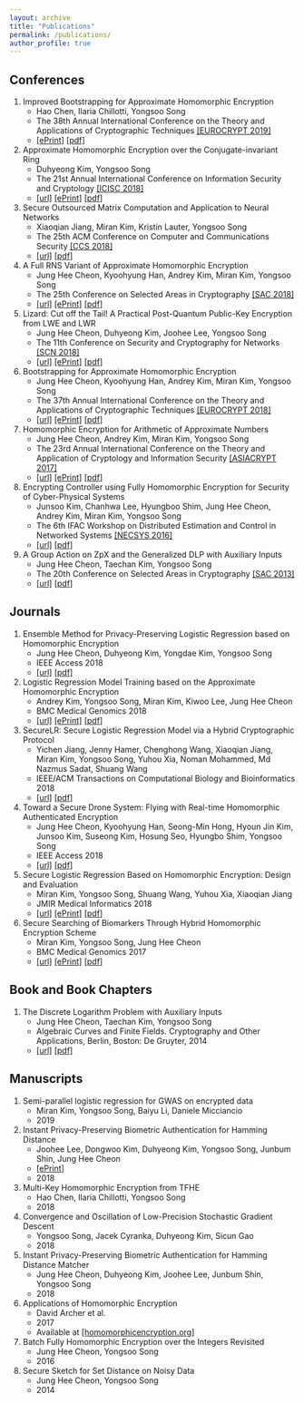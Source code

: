 ```yaml
---
layout: archive
title: "Publications"
permalink: /publications/
author_profile: true
---
```


## Conferences
  1. Improved Bootstrapping for Approximate Homomorphic Encryption
      * Hao Chen, Ilaria Chillotti, Yongsoo Song
      * The 38th Annual International Conference on the Theory and Applications of Cryptographic Techniques [[EUROCRYPT 2019]](https://eurocrypt.iacr.org/2019/)
      * [[ePrint]](https://eprint.iacr.org/2018/1043) [[pdf]](https://yongsoosong.github.io/files/papers/improved_boot.pdf)
  1. Approximate Homomorphic Encryption over the Conjugate-invariant Ring
      * Duhyeong Kim, Yongsoo Song
      * The 21st Annual International Conference on Information Security and Cryptology [[ICISC 2018]](http://www.icisc.org/)
      * [[url]](https://link.springer.com/chapter/10.1007%2F978-3-030-12146-4_6) [[ePrint]](https://eprint.iacr.org/2018/952) [[pdf]](https://yongsoosong.github.io/files/papers/HEAAN_real.pdf)
  1. Secure Outsourced Matrix Computation and Application to Neural Networks
      * Xiaoqian Jiang, Miran Kim, Kristin Lauter, Yongsoo Song
      * The 25th ACM Conference on Computer and Communications Security [[CCS 2018]](https://www.sigsac.org/ccs/CCS2018/)
      * [[url]](https://dl.acm.org/citation.cfm?id=3243837) [[pdf]](https://yongsoosong.github.io/files/papers/matrix.pdf)
  1. A Full RNS Variant of Approximate Homomorphic Encryption
      * Jung Hee Cheon, Kyoohyung Han, Andrey Kim, Miran Kim, Yongsoo Song
      * The 25th Conference on Selected Areas in Cryptography [[SAC 2018]](https://www.ucalgary.ca/cpsc/selected-areas-cryptography/)
      * [[url]](https://link.springer.com/chapter/10.1007%2F978-3-030-10970-7_16) [[ePrint]](https://eprint.iacr.org/2018/931) [[pdf]](https://yongsoosong.github.io/files/papers/RNS.pdf)
  1. Lizard: Cut off the Tail! A Practical Post-Quantum Public-Key Encryption from LWE and LWR
      * Jung Hee Cheon, Duhyeong Kim, Joohee Lee, Yongsoo Song
      * The 11th Conference on Security and Cryptography for Networks [[SCN 2018]](http://scn.di.unisa.it/)
      * [[url]](https://link.springer.com/chapter/10.1007%2F978-3-319-98113-0_9) [[ePrint]](https://eprint.iacr.org/2016/1126) [[pdf]](https://yongsoosong.github.io/files/papers/lizard.pdf)
  1. Bootstrapping for Approximate Homomorphic Encryption
      * Jung Hee Cheon, Kyoohyung Han, Andrey Kim, Miran Kim, Yongsoo Song
      * The 37th Annual International Conference on the Theory and Applications of Cryptographic Techniques [[EUROCRYPT 2018]](https://eurocrypt.iacr.org/2018/index.html)
      * [[url]](https://link.springer.com/chapter/10.1007/978-3-319-78381-9_14) [[ePrint]](https://eprint.iacr.org/2018/153) [[pdf]](https://yongsoosong.github.io/files/papers/HEAAN_boot.pdf)
  1. Homomorphic Encryption for Arithmetic of Approximate Numbers
      * Jung Hee Cheon, Andrey Kim, Miran Kim, Yongsoo Song
      * The 23rd Annual International Conference on the Theory and Application of Cryptology and Information Security [[ASIACRYPT 2017]](https://asiacrypt.iacr.org/2017/)
      * [[url]](https://link.springer.com/chapter/10.1007/978-3-319-70694-8_15) [[ePrint]](https://eprint.iacr.org/2016/421) [[pdf]](https://yongsoosong.github.io/files/papers/HEAAN.pdf)
  1. Encrypting Controller using Fully Homomorphic Encryption for Security of Cyber-Physical Systems
      * Junsoo Kim, Chanhwa Lee, Hyungboo Shim, Jung Hee Cheon, Andrey Kim, Miran Kim, Yongsoo Song
      * The 6th IFAC Workshop on Distributed Estimation and Control in Networked Systems [[NECSYS 2016]](http://www.necsys2016.ctrl.titech.ac.jp/)
      * [[url]](https://www.sciencedirect.com/science/article/pii/S2405896316319796) [[pdf]](https://yongsoosong.github.io/files/papers/CPS.pdf)
  1. A Group Action on ZpX and the Generalized DLP with Auxiliary Inputs
      * Jung Hee Cheon, Taechan Kim, Yongsoo Song
      * The 20th Conference on Selected Areas in Cryptography [[SAC 2013]](http://sac2013.irmacs.sfu.ca/)
      * [[url]](https://link.springer.com/chapter/10.1007/978-3-662-43414-7_6) [[pdf]](https://yongsoosong.github.io/files/papers/GDLPwAI.pdf)

## Journals
  1. Ensemble Method for Privacy-Preserving Logistic Regression based on Homomorphic Encryption
      * Jung Hee Cheon, Duhyeong Kim, Yongdae Kim, Yongsoo Song
      * IEEE Access 2018
      * [[url]](https://ieeexplore.ieee.org/document/8444365) [[pdf]](https://yongsoosong.github.io/files/papers/ensemble.pdf)
  1. Logistic Regression Model Training based on the Approximate Homomorphic Encryption
      * Andrey Kim, Yongsoo Song, Miran Kim, Kiwoo Lee, Jung Hee Cheon
      * BMC Medical Genomics 2018
      * [[url]](https://bmcmedgenomics.biomedcentral.com/articles/10.1186/s12920-018-0401-7) [[ePrint]](https://eprint.iacr.org/2018/254) [[pdf]](https://yongsoosong.github.io/files/papers/idash17.pdf)
  1. SecureLR: Secure Logistic Regression Model via a Hybrid Cryptographic Protocol
      * Yichen Jiang, Jenny Hamer, Chenghong Wang, Xiaoqian Jiang, Miran Kim, Yongsoo Song, Yuhou Xia, Noman Mohammed, Md Nazmus Sadat, Shuang Wang
      * IEEE/ACM Transactions on Computational Biology and Bioinformatics 2018
      * [[url]](https://ieeexplore.ieee.org/document/8355587) [[pdf]](https://yongsoosong.github.io/files/papers/sgx.pdf)
  1. Toward a Secure Drone System: Flying with Real-time Homomorphic Authenticated Encryption
      * Jung Hee Cheon, Kyoohyung Han, Seong-Min Hong, Hyoun Jin Kim, Junsoo Kim, Suseong Kim, Hosung Seo, Hyungbo Shim, Yongsoo Song
      * IEEE Access 2018
      * [[url]](https://ieeexplore.ieee.org/document/8325268) [[pdf]](https://yongsoosong.github.io/files/papers/drone.pdf)
  1. Secure Logistic Regression Based on Homomorphic Encryption: Design and Evaluation
      * Miran Kim, Yongsoo Song, Shuang Wang, Yuhou Xia, Xiaoqian Jiang
      * JMIR Medical Informatics 2018
      * [[url]](https://medinform.jmir.org/2018/2/e19/) [[ePrint]](https://eprint.iacr.org/2018/074) [[pdf]](https://yongsoosong.github.io/files/papers/HELR.pdf)
  1. Secure Searching of Biomarkers Through Hybrid Homomorphic Encryption Scheme
      * Miran Kim, Yongsoo Song, Jung Hee Cheon
      * BMC Medical Genomics 2017
      * [[url]](https://bmcmedgenomics.biomedcentral.com/track/pdf/10.1186/s12920-017-0280-3) [[ePrint]](https://eprint.iacr.org/2017/294) [[pdf]](https://yongsoosong.github.io/files/papers/idash16.pdf)

## Book and Book Chapters
  1. The Discrete Logarithm Problem with Auxiliary Inputs
      * Jung Hee Cheon, Taechan Kim, Yongsoo Song
      * Algebraic Curves and Finite Fields. Cryptography and Other Applications, Berlin, Boston: De Gruyter, 2014
      * [[url]](https://www.degruyter.com/viewbooktoc/product/207742) [[pdf]](https://yongsoosong.github.io/files/papers/DLPwAI.pdf)

## Manuscripts
  1. Semi-parallel logistic regression for GWAS on encrypted data
      * Miran Kim, Yongsoo Song, Baiyu Li, Daniele Micciancio
      * 2019
  1. Instant Privacy-Preserving Biometric Authentication for Hamming Distance
      * Joohee Lee, Dongwoo Kim, Duhyeong Kim, Yongsoo Song, Junbum Shin, Jung Hee Cheon
      * [[ePrint]](https://eprint.iacr.org/2018/1214)
      * 2018
  1. Multi-Key Homomorphic Encryption from TFHE
      * Hao Chen, Ilaria Chillotti, Yongsoo Song
      * 2018
  1. Convergence and Oscillation of Low-Precision Stochastic Gradient Descent
      * Yongsoo Song, Jacek Cyranka, Duhyeong Kim, Sicun Gao
      * 2018
  1. Instant Privacy-Preserving Biometric Authentication for Hamming Distance Matcher
      * Jung Hee Cheon, Duhyeong Kim, Joohee Lee, Junbum Shin, Yongsoo Song
      * 2018
  1. Applications of Homomorphic Encryption
      * David Archer et al.
      * 2017
      * Available at [[homomorphicencryption.org]](http://homomorphicencryption.org)
  1. Batch Fully Homomorphic Encryption over the Integers Revisited
      * Jung Hee Cheon, Yongsoo Song
      * 2016
  1. Secure Sketch for Set Distance on Noisy Data
      * Jung Hee Cheon, Yongsoo Song
      * 2014